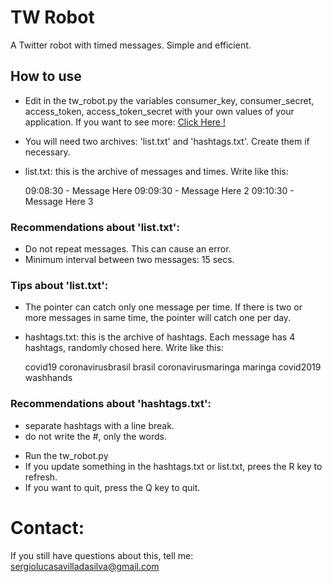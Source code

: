 # TW Robot

A Twitter robot with timed messages. Simple and efficient. 

## How to use

* Edit in the tw_robot.py the variables consumer_key, consumer_secret, access_token, access_token_secret with your own values of your application. If you want to see more: [Click Here !](http://docs.tweepy.org/en/latest/auth_tutorial.html)
* You will need two archives: 'list.txt' and 'hashtags.txt'. Create them if necessary.
* list.txt: this is the archive of messages and times. Write like this:

    09:08:30 - Message Here
    09:09:30 - Message Here 2
    09:10:30 - Message Here 3

### Recommendations about 'list.txt':
- Do not repeat messages. This can cause an error.
- Minimum interval between two messages: 15 secs.

### Tips about 'list.txt':
- The pointer can catch only one message per time. If there is two or more messages in same time, the pointer will catch one per day.

* hashtags.txt: this is the archive of hashtags. Each message has 4 hashtags, randomly chosed here. Write like this:

    covid19
    coronavirusbrasil
    brasil
    coronavirusmaringa
    maringa
    covid2019
    washhands

### Recommendations about 'hashtags.txt':
- separate hashtags with a line break.
- do not write the #, only the words.
    
* Run the tw_robot.py
* If you update something in the hashtags.txt or list.txt, prees the R key to refresh.
* If you want to quit, press the Q key to quit.

# Contact:

If you still have questions about this, tell me:
sergiolucasavilladasilva@gmail.com
